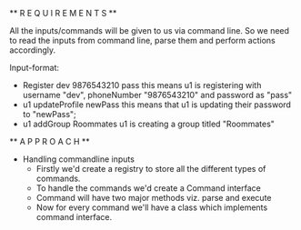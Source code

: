 ** R E Q U I R E M E N T S **

All the inputs/commands will be given to us via command line.
So we need to read the inputs from command line, parse them and perform actions accordingly.

Input-format:
- Register dev 9876543210 pass
    this means u1 is registering with username "dev", phoneNumber "9876543210" and password as "pass"
- u1 updateProfile newPass
    this means that u1 is updating their password to "newPass";
- u1 addGroup Roommates
    u1 is creating a group titled "Roommates"

** A P P R O A C H **

- Handling commandline inputs
  - Firstly we'd create a registry to store all the different types of commands.
  - To handle the commands we'd create a Command interface
  - Command will have two major methods viz. parse and execute
  - Now for every command we'll have a class which implements command interface.



[//]: # (NOTE: In springboot if you are building a command line application then your main application class should implement
CommandLineRunner interface)